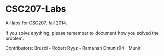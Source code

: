 CSC207-Labs
===========

All labs for CSC207, fall 2014.


If you solve anything, please remember to document how you solved the problem.

Contributors:
Brusci - Robert
Ryyz - Ramanan
Dmunir94 - Munir